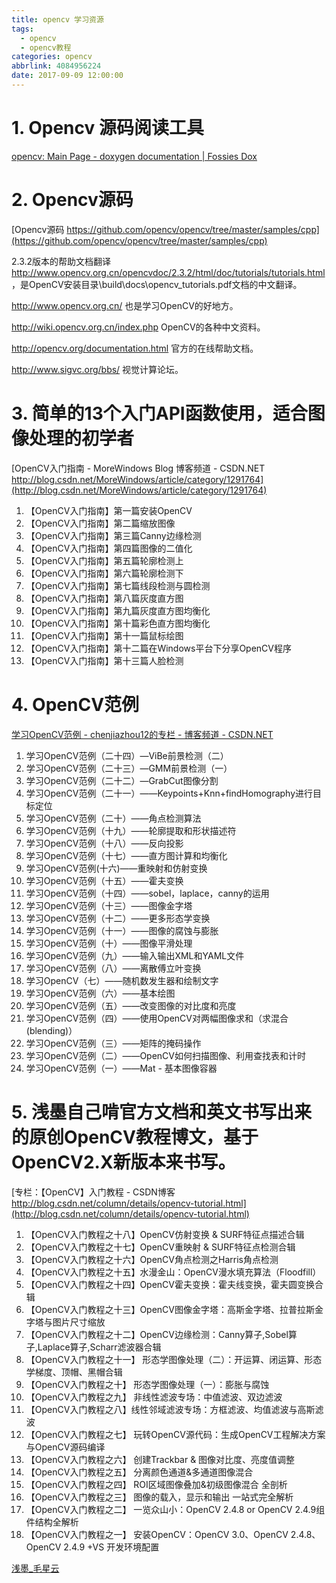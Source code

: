 ```yaml
---
title: opencv 学习资源
tags:
  - opencv
  - opencv教程
categories: opencv
abbrlink: 4084956224
date: 2017-09-09 12:00:00
---
```


<!-- toc -->
<!-- more -->

# 1. Opencv 源码阅读工具
[opencv: Main Page - doxygen documentation | Fossies Dox](https://fossies.org/dox/opencv-3.2.0/index.html)

# 2. Opencv源码

[Opencv源码 https://github.com/opencv/opencv/tree/master/samples/cpp](https://github.com/opencv/opencv/tree/master/samples/cpp)


2.3.2版本的帮助文档翻译 http://www.opencv.org.cn/opencvdoc/2.3.2/html/doc/tutorials/tutorials.html ，是OpenCV安装目录\build\docs\opencv_tutorials.pdf文档的中文翻译。

http://www.opencv.org.cn/ 也是学习OpenCV的好地方。

http://wiki.opencv.org.cn/index.php OpenCV的各种中文资料。

http://opencv.org/documentation.html 官方的在线帮助文档。

http://www.sigvc.org/bbs/ 视觉计算论坛。

# 3. 简单的13个入门API函数使用，适合图像处理的初学者

[OpenCV入门指南 - MoreWindows Blog 博客频道 - CSDN.NET http://blog.csdn.net/MoreWindows/article/category/1291764](http://blog.csdn.net/MoreWindows/article/category/1291764)

1. 【OpenCV入门指南】第一篇安装OpenCV
1. 【OpenCV入门指南】第二篇缩放图像
1. 【OpenCV入门指南】第三篇Canny边缘检测
1. 【OpenCV入门指南】第四篇图像的二值化
1. 【OpenCV入门指南】第五篇轮廓检测上
1. 【OpenCV入门指南】第六篇轮廓检测下
1. 【OpenCV入门指南】第七篇线段检测与圆检测
1. 【OpenCV入门指南】第八篇灰度直方图
1. 【OpenCV入门指南】第九篇灰度直方图均衡化
1. 【OpenCV入门指南】第十篇彩色直方图均衡化
1. 【OpenCV入门指南】第十一篇鼠标绘图
1. 【OpenCV入门指南】第十二篇在Windows平台下分享OpenCV程序
1. 【OpenCV入门指南】第十三篇人脸检测

# 4. OpenCV范例

[学习OpenCV范例 - chenjiazhou12的专栏  - 博客频道 - CSDN.NET](http://blog.csdn.net/chenjiazhou12/article/category/2103997)

1. 学习OpenCV范例（二十四）—ViBe前景检测（二）
1. 学习OpenCV范例（二十三）—GMM前景检测（一）
1. 学习OpenCV范例（二十二）—GrabCut图像分割
1. 学习OpenCV范例（二十一）——Keypoints+Knn+findHomography进行目标定位
1. 学习OpenCV范例（二十）——角点检测算法
1. 学习OpenCV范例（十九）——轮廓提取和形状描述符
1. 学习OpenCV范例（十八）——反向投影
1. 学习OpenCV范例（十七）——直方图计算和均衡化
1. 学习OpenCV范例(十六)——重映射和仿射变换
1. 学习OpenCV范例（十五）——霍夫变换
1. 学习OpenCV范例（十四）——sobel，laplace，canny的运用
1. 学习OpenCV范例（十三）——图像金字塔
1. 学习OpenCV范例（十二）——更多形态学变换
1. 学习OpenCV范例（十一）——图像的腐蚀与膨胀
1. 学习OpenCV范例（十）——图像平滑处理
1. 学习OpenCV范例（九）——输入输出XML和YAML文件
1. 学习OpenCV范例（八）——离散傅立叶变换
1. 学习OpenCV（七）——随机数发生器和绘制文字
1. 学习OpenCV范例（六）——基本绘图
1. 学习OpenCV范例（五）——改变图像的对比度和亮度
1. 学习OpenCV范例（四）——使用OpenCV对两幅图像求和（求混合(blending)）
1. 学习OpenCV范例（三）——矩阵的掩码操作
1. 学习OpenCV范例（二）——OpenCV如何扫描图像、利用查找表和计时
1. 学习OpenCV范例（一）——Mat - 基本图像容器


# 5. 浅墨自己啃官方文档和英文书写出来的原创OpenCV教程博文，基于OpenCV2.X新版本来书写。

[专栏：【OpenCV】入门教程 - CSDN博客 http://blog.csdn.net/column/details/opencv-tutorial.html](http://blog.csdn.net/column/details/opencv-tutorial.html)

1. 【OpenCV入门教程之十八】OpenCV仿射变换 & SURF特征点描述合辑
1. 【OpenCV入门教程之十七】OpenCV重映射 & SURF特征点检测合辑
1. 【OpenCV入门教程之十六】OpenCV角点检测之Harris角点检测
1. 【OpenCV入门教程之十五】水漫金山：OpenCV漫水填充算法（Floodfill）
1. 【OpenCV入门教程之十四】OpenCV霍夫变换：霍夫线变换，霍夫圆变换合辑
1. 【OpenCV入门教程之十三】OpenCV图像金字塔：高斯金字塔、拉普拉斯金字塔与图片尺寸缩放
1. 【OpenCV入门教程之十二】OpenCV边缘检测：Canny算子,Sobel算子,Laplace算子,Scharr滤波器合辑
1. 【OpenCV入门教程之十一】 形态学图像处理（二）：开运算、闭运算、形态学梯度、顶帽、黑帽合辑
1. 【OpenCV入门教程之十】 形态学图像处理（一）：膨胀与腐蚀
1. 【OpenCV入门教程之九】 非线性滤波专场：中值滤波、双边滤波
1. 【OpenCV入门教程之八】线性邻域滤波专场：方框滤波、均值滤波与高斯滤波
1. 【OpenCV入门教程之七】 玩转OpenCV源代码：生成OpenCV工程解决方案与OpenCV源码编译
1. 【OpenCV入门教程之六】 创建Trackbar & 图像对比度、亮度值调整
1. 【OpenCV入门教程之五】 分离颜色通道&多通道图像混合
1. 【OpenCV入门教程之四】 ROI区域图像叠加&初级图像混合 全剖析
1. 【OpenCV入门教程之三】 图像的载入，显示和输出 一站式完全解析
1. 【OpenCV入门教程之二】 一览众山小：OpenCV 2.4.8 or OpenCV 2.4.9组件结构全解析
1. 【OpenCV入门教程之一】 安装OpenCV：OpenCV 3.0、OpenCV 2.4.8、OpenCV 2.4.9 +VS 开发环境配置

[浅墨_毛星云](http://blog.csdn.net/poem_qianmo/article/details/19925819)

